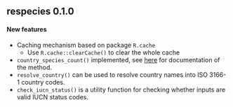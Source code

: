 ## respecies 0.1.0

#### New features

+ Caching mechanism based on package `R.cache`
  - Use `R.cache::clearCache()` to clear the whole cache
+ `country_species_count()` implemented, see [here](http://dopa-services.jrc.ec.europa.eu/services/especies/get_country_species_count) 
for documentation of the method.
+ `resolve_country()` can be used to resolve country names into ISO 3166-1 
country codes.
+ `check_iucn_status()` is a utility function for checking whether inputs are valid IUCN status codes.
